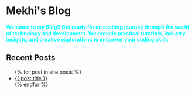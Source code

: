 # Mekhi's Blog 


<span style="color: cyan">**Welcome to my Blog!! Get ready for an exciting journey through the world of technology and development. We provide practical tutorials, industry insights, and creative explorations to empower your coding skills.**</span>


## Recent Posts
<ul>
    {% for post in site.posts %}
        <li>
            <a href="blog/{{ post.url }}">{{ post.title }}</a>
        </li>
    {% endfor %}
</ul>